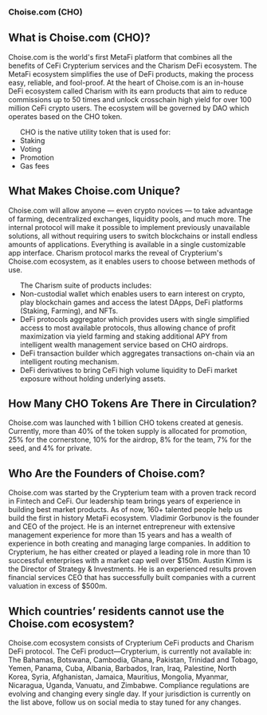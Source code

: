 ﻿

















### Choise.com (CHO) 

## What is Choise.com (CHO)?

Choise.com is the world's first MetaFi platform that combines all the benefits of CeFi Crypterium services and the Charism DeFi ecosystem.
The MetaFi ecosystem simplifies the use of DeFi products, making the process easy, reliable, and fool-proof. At the heart of Choise.com is an in-house DeFi ecosystem called Charism with its earn products that aim to reduce commissions up to 50 times and unlock crosschain high yield for over 100 million CeFi crypto users. The ecosystem will be governed by DAO which operates based on the CHO token.

<ul>CHO is the native utility token that is used for:
<li>Staking</li>
<li>Voting</li>
<li>Promotion</li>
<li>Gas fees</li>
</ul>

## What Makes Choise.com Unique?
Choise.com will allow anyone — even crypto novices — to take advantage of farming, decentralized exchanges, liquidity pools, and much more. The internal protocol will make it possible to implement previously unavailable solutions, all without requiring users to switch blockchains or install endless amounts of applications. Everything is available in a single customizable app interface. Charism protocol marks the reveal of Crypterium's Choise.com ecosystem, as it enables users to choose between methods of use.

<ul>The Charism suite of products includes:
<li>Non-custodial wallet which enables users to earn interest on crypto, play blockchain games and access the latest DApps, DeFi platforms (Staking, Farming), and NFTs.</li>
<li>DeFi protocols aggregator which provides users with single simplified access to most available protocols, thus allowing chance of profit maximization via yield farming and staking additional APY from intelligent wealth management service based on CHO airdrops.</li>
<li>DeFi transaction builder which aggregates transactions on-chain via an intelligent routing mechanism.</li>
<li>DeFi derivatives to bring CeFi high volume liquidity to DeFi market exposure without holding underlying assets.</li>
</ul>

## How Many CHO Tokens Are There in Circulation?
Choise.com was launched with 1 billion CHO tokens created at genesis. Currently, more than 40% of the token supply is allocated for promotion, 25% for the cornerstone, 10% for the airdrop, 8% for the team, 7% for the seed, and 4% for private.

## Who Are the Founders of Choise.com?
Choise.com was started by the Crypterium team with a proven track record in Fintech and CeFi. Our leadership team brings years of experience in building best market products. As of now, 160+ talented people help us build the first in history MetaFi ecosystem.
Vladimir Gorbunov is the founder and CEO of the project. He is an internet entrepreneur with extensive management experience for more than 15 years and has a wealth of experience in both creating and managing large companies. In addition to Crypterium, he has either created or played a leading role in more than 10 successful enterprises with a market cap well over $150m.
Austin Kimm is the Director of Strategy & Investments. He is an experienced results proven financial services CEO that has successfully built companies with a current valuation in excess of $500m.

## Which countries’ residents cannot use the Choise.com ecosystem?
Choise.com ecosystem consists of Crypterium CeFi products and Charism DeFi protocol. The CeFi product—Crypterium, is currently not available in:
The Bahamas, Botswana, Cambodia, Ghana, Pakistan, Trinidad and Tobago, Yemen, Panama, Cuba, Albania, Barbados, Iran, Iraq, Palestine, North Korea, Syria, Afghanistan, Jamaica, Mauritius, Mongolia, Myanmar, Nicaragua, Uganda, Vanuatu, and Zimbabwe.
Compliance regulations are evolving and changing every single day. If your jurisdiction is currently on the list above, follow us on social media to stay tuned for any changes.



